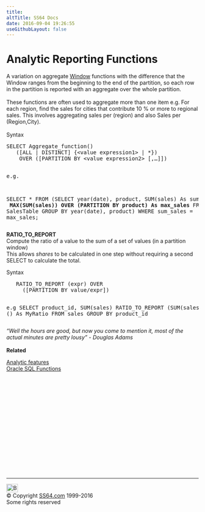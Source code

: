 ```yaml
---
title:
altTitle: SS64 Docs
date: 2016-09-04 19:26:55
useGithubLayout: false
---
```

<!-- #BeginLibraryItem "/Library/head_orasyntax.lbi" --><!-- #EndLibraryItem --><h1>Analytic Reporting Functions</h1> 
<p> A variation on aggregate <a href="syntax-analytic-aggregate.html">Window</a> functions 
  with the difference that the Window ranges from the beginning to the end of 
  the partition, so each row in the partition is reported with an aggregate over 
  the whole partition.<br>
  <br>
  These functions are often used to aggregate more than one item e.g. For each 
  region, find the sales for cities that contribute 10 % or more to regional sales. 
  This involves aggregating sales per (region) and also Sales per (Region,City). 
  <br>
  <br>
  Syntax</p>
<pre>SELECT Aggregate_function() 
   ([ALL | DISTINCT] {&lt;value expression1&gt; | *}) 
    OVER ([PARTITION BY &lt;value expression2&gt; [,…]])

e.g.

SELECT *
FROM (SELECT year(date), product,
             SUM(sales) As sum_sales,
<b>             MAX(SUM(sales)) OVER
                 (PARTITION BY product)
                  As max_sales</b>
      FROM SalesTable
      GROUP BY year(date), product)
WHERE sum_sales = max_sales;</pre>
<p> <b>RATIO_TO_REPORT</b><br>
  Compute the ratio of a value to the sum of a set of values (in a partition window)<br>
  This allows <i>shares</i> to be calculated in one step without requiring a second 
  SELECT to calculate the total.<br>
</p>
<p>Syntax</p>
<pre>   RATIO_TO_REPORT (expr) OVER 
     ([PARTITION BY value/expr])

e.g
SELECT product_id, SUM(sales)
   RATIO_TO_REPORT (SUM(sales)) OVER () As MyRatio
FROM sales
GROUP BY product_id
</pre>
<p> <i class="quote">“Well the hours are good, but now you come to mention it, most of the actual minutes are pretty lousy” - Douglas Adams</i><br>
<br>
<b>Related</b></p>
<p><a href="syntax-analytic.html">Analytic features</a><br>
<a href="syntax-functions.html">Oracle SQL Functions</a></p><!-- #BeginLibraryItem "/Library/foot_ora.lbi" --><p>
<!-- oracle-footer -->
<ins class="adsbygoogle" style="display:inline-block;width:300px;height:250px" data-ad-client="ca-pub-6140977852749469" data-ad-slot="4275490898"></ins>
<script>
(adsbygoogle = window.adsbygoogle || []).push({});
</script></p>
<hr>
<div id="bl" class="footer"><a href="syntax-analytic-reporting.html#"><img src="../images/top.png" width="30" height="22" alt="Back to the Top"></a></div>
<div id="br" class="footer, tagline">© Copyright <a href="http://ss64.com/">SS64.com</a> 1999-2016<br>
Some rights reserved</div><!-- #EndLibraryItem -->

